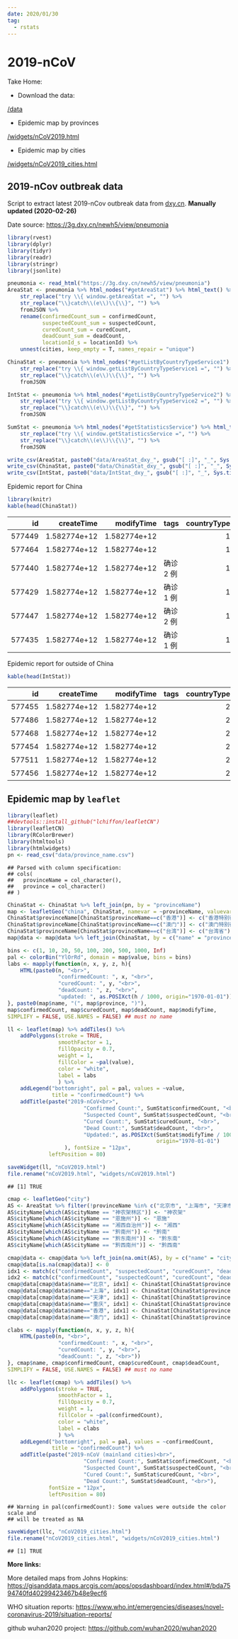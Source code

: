 ```yaml
---
date: 2020/01/30
tag:
  - rstats
---
```


# 2019-nCoV
Take Home:

* Download the data: 

[/data](https://github.com/hutuben/hutuben.github.io/tree/master/data)

* Epidemic map by provinces

[/widgets/nCoV2019.html](https://takehomessage.com/widgets/nCoV2019.html)

* Epidemic map by cities

[/widgets/nCoV2019_cities.html](https://takehomessage.com/widgets/nCoV2019_cities.html)

## 2019-nCov outbreak data
Script to extract latest 2019-nCov outbreak data from [dxy.cn](https://dxy.cn). **Manually updated (2020-02-26)** 

Date source: https://3g.dxy.cn/newh5/view/pneumonia

```r
library(rvest)
library(dplyr)
library(tidyr)
library(readr)
library(stringr)
library(jsonlite)

pneumonia <- read_html("https://3g.dxy.cn/newh5/view/pneumonia")
AreaStat <- pneumonia %>% html_nodes("#getAreaStat") %>% html_text() %>%
    str_replace("try \\{ window.getAreaStat =", "") %>%
    str_replace("\\}catch\\(e\\)\\{\\}", "") %>%
    fromJSON %>%
    rename(confirmedCount_sum = confirmedCount,
           suspectedCount_sum = suspectedCount,
           curedCount_sum = curedCount,
           deadCount_sum = deadCount,
           locationId_s = locationId) %>%
    unnest(cities, keep_empty = T, names_repair = "unique")

ChinaStat <- pneumonia %>% html_nodes("#getListByCountryTypeService1") %>% html_text() %>%
    str_replace("try \\{ window.getListByCountryTypeService1 =", "") %>%
    str_replace("\\}catch\\(e\\)\\{\\}", "") %>%
    fromJSON

IntStat <- pneumonia %>% html_nodes("#getListByCountryTypeService2") %>% html_text() %>%
    str_replace("try \\{ window.getListByCountryTypeService2 =", "") %>%
    str_replace("\\}catch\\(e\\)\\{\\}", "") %>%
    fromJSON

SumStat <- pneumonia %>% html_nodes("#getStatisticsService") %>% html_text() %>%
    str_replace("try \\{ window.getStatisticsService =", "") %>%
    str_replace("\\}catch\\(e\\)\\{\\}", "") %>%
    fromJSON

write_csv(AreaStat, paste0("data/AreaStat_dxy_", gsub("[ :]", "_", Sys.time()), ".csv"))
write_csv(ChinaStat, paste0("data/ChinaStat_dxy_", gsub("[ :]", "_", Sys.time()), ".csv"))
write_csv(IntStat, paste0("data/IntStat_dxy_", gsub("[ :]", "_", Sys.time()), ".csv"))
```

Epidemic report for China

```r
library(knitr)
kable(head(ChinaStat))
```



|     id|   createTime|   modifyTime|tags      | countryType|continents |provinceId |provinceName   |provinceShortName |cityName | currentConfirmedCount| confirmedCount| suspectedCount| curedCount| deadCount|comment | sort|operator    | locationId|
|------:|------------:|------------:|:---------|-----------:|:----------|:----------|:--------------|:-----------------|:--------|---------------------:|--------------:|--------------:|----------:|---------:|:-------|----:|:-----------|----------:|
| 577449| 1.582774e+12| 1.582774e+12|          |           1|           |63         |青海省         |青海              |         |                     0|             18|              0|         18|         0|        |   40|wangjinyuan |     630000|
| 577464| 1.582774e+12| 1.582774e+12|          |           1|           |54         |西藏自治区     |西藏              |         |                     0|              1|              0|          1|         0|        |    0|wangjinyuan |     540000|
| 577440| 1.582774e+12| 1.582774e+12|确诊 2 例 |           1|           |67         |澳门           |澳门              |         |                     3|             10|              0|          7|         0|        |   23|wangjinyuan |     820000|
| 577429| 1.582774e+12| 1.582774e+12|确诊 1 例 |           1|           |64         |宁夏回族自治区 |宁夏              |         |                     7|             72|              0|         65|         0|        |   31|wangjinyuan |     640000|
| 577447| 1.582774e+12| 1.582774e+12|确诊 2 例 |           1|           |62         |甘肃省         |甘肃              |         |                     8|             91|              0|         81|         2|        |   25|wangjinyuan |     620000|
| 577435| 1.582774e+12| 1.582774e+12|确诊 1 例 |           1|           |68         |台湾           |台湾              |         |                    26|             32|              0|          5|         1|        |   27|wangjinyuan |     710000|

Epidemic report for outside of China

```r
kable(head(IntStat))
```



|     id|   createTime|   modifyTime|tags | countryType|continents |provinceId |provinceName   |provinceShortName |cityName | currentConfirmedCount| confirmedCount| suspectedCount| curedCount| deadCount|comment | sort|operator    | locationId|
|------:|------------:|------------:|:----|-----------:|:----------|:----------|:--------------|:-----------------|:--------|---------------------:|--------------:|--------------:|----------:|---------:|:-------|----:|:-----------|----------:|
| 577455| 1.582774e+12| 1.582774e+12|     |           2|亚洲       |7          |韩国           |                  |         |                  1561|           1595|              0|         22|        12|        |    0|wangjinyuan |     951004|
| 577486| 1.582774e+12| 1.582774e+12|     |           2|其他       |10         |钻石公主号邮轮 |                  |         |                   701|            705|              0|          0|         4|        |    0|wangjinyuan |          0|
| 577468| 1.582774e+12| 1.582774e+12|     |           2|欧洲       |10         |意大利         |                  |         |                   455|            470|              0|          3|        12|        |    0|wangjinyuan |     965008|
| 577454| 1.582774e+12| 1.582774e+12|     |           2|亚洲       |6          |日本           |                  |         |                   164|            189|              0|         22|         3|        |    0|wangjinyuan |     951002|
| 577511| 1.582774e+12| 1.582774e+12|     |           2|亚洲       |10         |伊朗           |                  |         |                    71|            139|              0|         49|        19|        |    0|wangjinyuan |     955007|
| 577456| 1.582774e+12| 1.582774e+12|     |           2|北美洲     |8          |美国           |                  |         |                    57|             60|              0|          3|         0|        |    0|wangjinyuan |     971002|


## Epidemic map by `leaflet`

```r
library(leaflet)
##devtools::install_github("lchiffon/leafletCN")
library(leafletCN)
library(RColorBrewer)
library(htmltools)
library(htmlwidgets)
pn <- read_csv("data/province_name.csv")
```

```
## Parsed with column specification:
## cols(
##   provinceName = col_character(),
##   province = col_character()
## )
```

```r
ChinaStat <- ChinaStat %>% left_join(pn, by = "provinceName")
map <- leafletGeo("china", ChinaStat, namevar = ~provinceName, valuevar = ~confirmedCount)
ChinaStat$provinceName[ChinaStat$provinceName==c("香港")] <- c("香港特别行政区")
ChinaStat$provinceName[ChinaStat$provinceName==c("澳门")] <- c("澳门特别行政区")
ChinaStat$provinceName[ChinaStat$provinceName==c("台湾")] <- c("台湾省")
map@data <- map@data %>% left_join(ChinaStat, by = c("name" = "provinceName"))

bins <- c(1, 10, 20, 50, 100, 200, 500, 1000, Inf)
pal <- colorBin("YlOrRd", domain = map$value, bins = bins)
labs <- mapply(function(n, x, y, z, h){
    HTML(paste0(n, "<br>",
                "confirmedCount: ", x, "<br>",
                "curedCount: ", y, "<br>",
                "deadCount: ", z, "<br>",
                "updated: ", as.POSIXct(h / 1000, origin="1970-01-01")))
}, paste0(map$name, "(", map$province, ")"),
map$confirmedCount, map$curedCount, map$deadCount, map$modifyTime,
SIMPLIFY = FALSE, USE.NAMES = FALSE) ## must no name

ll <- leaflet(map) %>% addTiles() %>%
    addPolygons(stroke = TRUE,
                smoothFactor = 1,
                fillOpacity = 0.7,
                weight = 1,
                fillColor = ~pal(value),
                color = "white",
                label = labs
                ) %>%    
    addLegend("bottomright", pal = pal, values = ~value,
              title = "confirmedCount") %>%
    addTitle(paste("2019-nCoV<br>",
                        "Confirmed Count:", SumStat$confirmedCount, "<br>",
                        "Suspected Count", SumStat$suspectedCount, "<br>",
                        "Cured Count:", SumStat$curedCount, "<br>",
                        "Dead Count:", SumStat$deadCount, "<br>",
                        "Updated:", as.POSIXct(SumStat$modifyTime / 1000,
                                               origin="1970-01-01")
                  ), fontSize = "12px",
             leftPosition = 80)

saveWidget(ll, "nCoV2019.html")
file.rename("nCoV2019.html", "widgets/nCoV2019.html")
```

```
## [1] TRUE
```

<iframeComp ihtml="/widgets/nCoV2019.html"></iframeComp>


```r
cmap <- leafletGeo("city")
AS <- AreaStat %>% filter(!provinceName %in% c("北京市", "上海市", "天津市", "重庆市", "香港", "台湾", "澳门"))
AS$cityName[which(AS$cityName == "神农架林区")] <- "神农架"
AS$cityName[which(AS$cityName == "恩施州")] <- "恩施"
AS$cityName[which(AS$cityName == "湘西自治州")] <- "湘西"
AS$cityName[which(AS$cityName == "黔南州")] <- "黔南"
AS$cityName[which(AS$cityName == "黔东南州")] <- "黔东南"
AS$cityName[which(AS$cityName == "黔西南州")] <- "黔西南"

cmap@data <- cmap@data %>% left_join(na.omit(AS), by = c("name" = "cityName"))
cmap@data[is.na(cmap@data)] <- 0
idx1 <- match(c("confirmedCount", "suspectedCount", "curedCount", "deadCount"), colnames(cmap@data))
idx2 <- match(c("confirmedCount", "suspectedCount", "curedCount", "deadCount"), colnames(ChinaStat))
cmap@data[cmap@data$name=="北京", idx1] <- ChinaStat[ChinaStat$provinceShortName=="北京", idx2]
cmap@data[cmap@data$name=="上海", idx1] <- ChinaStat[ChinaStat$provinceShortName=="上海", idx2]
cmap@data[cmap@data$name=="天津", idx1] <- ChinaStat[ChinaStat$provinceShortName=="天津", idx2]
cmap@data[cmap@data$name=="重庆", idx1] <- ChinaStat[ChinaStat$provinceShortName=="重庆", idx2]
cmap@data[cmap@data$name=="香港", idx1] <- ChinaStat[ChinaStat$provinceShortName=="香港", idx2]
cmap@data[cmap@data$name=="澳门", idx1] <- ChinaStat[ChinaStat$provinceShortName=="澳门", idx2]

clabs <- mapply(function(n, x, y, z, h){
    HTML(paste0(n, "<br>",
                "confirmedCount: ", x, "<br>",
                "curedCount: ", y, "<br>",
                "deadCount: ", z, "<br>"))
}, cmap$name, cmap$confirmedCount, cmap$curedCount, cmap$deadCount,
SIMPLIFY = FALSE, USE.NAMES = FALSE) ## must no name

llc <- leaflet(cmap) %>% addTiles() %>%
    addPolygons(stroke = TRUE,
                smoothFactor = 1,
                fillOpacity = 0.7,
                weight = 1,
                fillColor = ~pal(confirmedCount),
                color = "white",
                label = clabs
                ) %>%    
    addLegend("bottomright", pal = pal, values = ~confirmedCount,
              title = "confirmedCount") %>%
    addTitle(paste("2019-nCoV (mainland cities)<br>",
                        "Confirmed Count:", SumStat$confirmedCount, "<br>",
                        "Suspected Count", SumStat$suspectedCount, "<br>",
                        "Cured Count:", SumStat$curedCount, "<br>",
                        "Dead Count:", SumStat$deadCount, "<br>"),
             fontSize = "12px",
             leftPosition = 80)
```

```
## Warning in pal(confirmedCount): Some values were outside the color scale and
## will be treated as NA
```

```r
saveWidget(llc, "nCoV2019_cities.html")
file.rename("nCoV2019_cities.html", "widgets/nCoV2019_cities.html")
```

```
## [1] TRUE
```

<iframeComp ihtml="/widgets/nCoV2019_cities.html"></iframeComp>

**More links:**

More detailed maps from Johns Hopkins: <https://gisanddata.maps.arcgis.com/apps/opsdashboard/index.html#/bda7594740fd40299423467b48e9ecf6>

WHO situation reports: <https://www.who.int/emergencies/diseases/novel-coronavirus-2019/situation-reports/>

github wuhan2020 project: <https://github.com/wuhan2020/wuhan2020>
